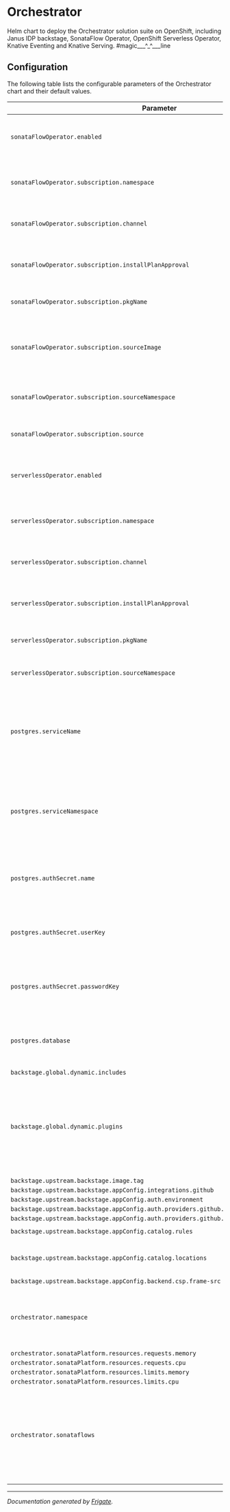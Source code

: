 
Orchestrator
===========

Helm chart to deploy the Orchestrator solution suite on OpenShift, including Janus IDP backstage, SonataFlow Operator, OpenShift Serverless Operator, Knative Eventing and Knative Serving. #magic___^_^___line



## Configuration

The following table lists the configurable parameters of the Orchestrator chart and their default values.

| Parameter                | Description             | Default        |
| ------------------------ | ----------------------- | -------------- |
| `sonataFlowOperator.enabled` | whether the operator should be deployed by the chart | `true` |
| `sonataFlowOperator.subscription.namespace` | namespace where the operator should be deployed | `"openshift-operators"` |
| `sonataFlowOperator.subscription.channel` | channel of an operator package to subscribe to | `"alpha"` |
| `sonataFlowOperator.subscription.installPlanApproval` | whether the update should be installed automatically | `"Automatic"` |
| `sonataFlowOperator.subscription.pkgName` | name of the operator package | `"sonataflow-operator"` |
| `sonataFlowOperator.subscription.sourceImage` | catalog image of the development build. Unset it for the release build. | `"quay.io/masayag/kogito-serverless-operator-catalog:v2.0.0-02fd35b40"` |
| `sonataFlowOperator.subscription.sourceNamespace` | namespace of the catalog source | `"openshift-marketplace"` |
| `sonataFlowOperator.subscription.source` | name of the catalog source for the operator | `"sonataflow-operator"` |
| `serverlessOperator.enabled` | whether the operator should be deployed by the chart | `true` |
| `serverlessOperator.subscription.namespace` | namespace where the operator should be deployed | `"openshift-serverless"` |
| `serverlessOperator.subscription.channel` | channel of an operator package to subscribe to | `"stable"` |
| `serverlessOperator.subscription.installPlanApproval` | whether the update should be installed automatically | `"Automatic"` |
| `serverlessOperator.subscription.pkgName` | name of the operator package | `"serverless-operator"` |
| `serverlessOperator.subscription.sourceNamespace` | namespace of the catalog source | `"openshift-marketplace"` |
| `postgres.serviceName` | The name of the Postgres DB service to be used by dataindex and job service. Cannot be empty. | `"sonataflow-psql-postgresql"` |
| `postgres.serviceNamespace` | The namespace of the Postgres DB service to be used by dataindex and job service. | `"sonataflow-infra"` |
| `postgres.authSecret.name` | name of existing secret to use for PostgreSQL credentials. | `"sonataflow-psql-postgresql"` |
| `postgres.authSecret.userKey` | name of key in existing secret to use for PostgreSQL credentials. | `"postgres-username"` |
| `postgres.authSecret.passwordKey` | name of key in existing secret to use for PostgreSQL credentials. | `"postgres-password"` |
| `postgres.database` | existing database instance used by data index and job service | `"sonataflow"` |
| `backstage.global.dynamic.includes` |  | `["dynamic-plugins.default.yaml"]` |
| `backstage.global.dynamic.plugins` |  | `[{"disabled": false, "integrity": "sha512-asBtNsRpAuy1JBRbK/9Qb+ChWtpU3p1HmDv/Y9PbNaLDEAlcGy5Aq+waEZ9N6x31wL9wTg0L64cS/d+IBG3e5A==", "package": "@caponetto-tests/backstage-plugin-orchestrator-backend-dynamic@0.0.5", "pluginConfig": {"orchestrator": {"sonataFlowService": {"baseUrl": "http://greeting.sonataflow-infra", "port": 80, "path": "/"}, "editor": {"path": "https://sandbox.kie.org/swf-chrome-extension/0.32.0"}}}}, {"disabled": false, "integrity": "sha512-5W80xP7Ojal9f/AiAEzChEtSz13cdd4krF+TtDaMs0enYB++HTOHjH7dmk5YM2BtmmP7H9Byh1i+IYkUJL5rIw==", "package": "@caponetto-tests/backstage-plugin-orchestrator@0.0.5", "pluginConfig": {"dynamicPlugins": {"frontend": {"caponetto-tests.backstage-plugin-orchestrator": {"appIcons": [{"importName": "OrchestratorIcon", "module": "OrchestratorPlugin", "name": "orchestratorIcon"}], "dynamicRoutes": [{"importName": "OrchestratorPage", "menuItem": {"icon": "orchestratorIcon", "text": "Orchestrator"}, "module": "OrchestratorPlugin", "path": "/orchestrator"}]}}}}}]` |
| `backstage.upstream.backstage.image.tag` |  | `"next"` |
| `backstage.upstream.backstage.appConfig.integrations.github` |  | `[{"host": "github.com", "token": "INSERT VALID TOKEN HERE"}]` |
| `backstage.upstream.backstage.appConfig.auth.environment` |  | `"development"` |
| `backstage.upstream.backstage.appConfig.auth.providers.github.development.clientId` |  | `"INSERT VALID CLIENT ID HERE"` |
| `backstage.upstream.backstage.appConfig.auth.providers.github.development.clientSecret` |  | `"INSERT VALID CLIENT SECRET HERE"` |
| `backstage.upstream.backstage.appConfig.catalog.rules` |  | `[{"allow": ["Component", "System", "Group", "Resource", "Location", "Template", "API", "User", "Domain"]}]` |
| `backstage.upstream.backstage.appConfig.catalog.locations` |  | `[{"type": "url", "target": "https://github.com/parodos-dev/workflow-software-templates/blob/main/entities/workflow-resources.yaml"}, {"type": "url", "target": "https://github.com/parodos-dev/workflow-software-templates/blob/main/template/template.yaml"}, {"type": "url", "target": "https://github.com/janus-idp/software-templates/blob/main/showcase-templates.yaml"}]` |
| `backstage.upstream.backstage.appConfig.backend.csp.frame-src` |  | `["https://sandbox.kie.org"]` |
| `orchestrator.namespace` | namespace where the data index, job service and workflows are deployed | `"sonataflow-infra"` |
| `orchestrator.sonataPlatform.resources.requests.memory` |  | `"64Mi"` |
| `orchestrator.sonataPlatform.resources.requests.cpu` |  | `"250m"` |
| `orchestrator.sonataPlatform.resources.limits.memory` |  | `"1Gi"` |
| `orchestrator.sonataPlatform.resources.limits.cpu` |  | `"500m"` |
| `orchestrator.sonataflows` | workflows to get deployed - this option will be removed once the plugin will interact directly with the data-index | `[{"name": "greeting", "image": "quay.io/masayag/serverless-workflow-greeting:latest"}]` |



---
_Documentation generated by [Frigate](https://frigate.readthedocs.io)._

